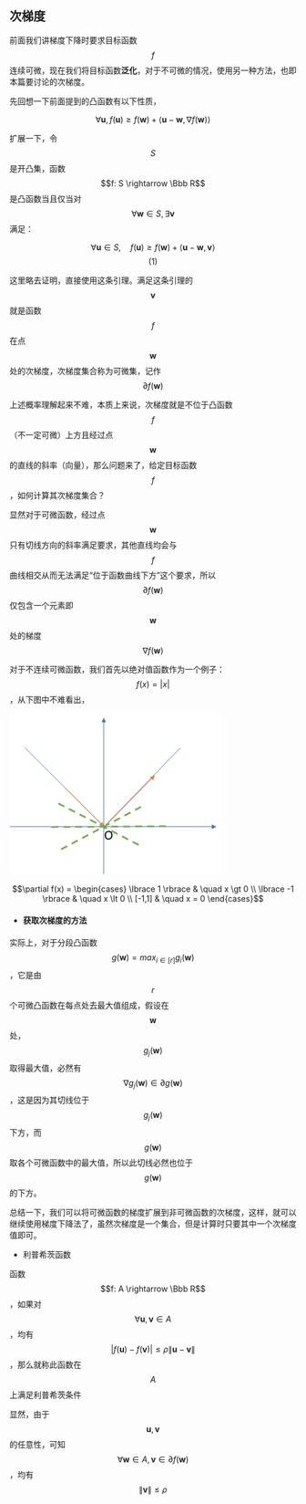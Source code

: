 ## 次梯度

前面我们讲梯度下降时要求目标函数$$f$$连续可微，现在我们将目标函数**泛化**，对于不可微的情况，使用另一种方法，也即本篇要讨论的次梯度。

先回想一下前面提到的凸函数有以下性质，

$$\forall \mathbf u, f(\mathbf u) \ge f(\mathbf w) + \langle \mathbf u - \mathbf w, \nabla f(\mathbf w) \rangle$$

扩展一下，令$$S$$ 是开凸集，函数$$f: S \rightarrow \Bbb R$$ 是凸函数当且仅当对$$\forall \mathbf w \in S, \exists \mathbf v$$ 满足：

$$\forall \mathbf u \in S, \quad f(\mathbf u) \ge f(\mathbf w) + \langle \mathbf u - \mathbf w, \mathbf v \rangle$$                             $$(1)$$

这里略去证明，直接使用这条引理。满足这条引理的$$\mathbf v$$ 就是函数$$f$$ 在点$$\mathbf w$$ 处的次梯度，次梯度集合称为可微集，记作$$\partial f(\mathbf w)$$

上述概率理解起来不难，本质上来说，次梯度就是不位于凸函数$$f$$ （不一定可微）上方且经过点$$\mathbf w$$ 的直线的斜率（向量），那么问题来了，给定目标函数$$f$$，如何计算其次梯度集合？

显然对于可微函数，经过点$$\mathbf w$$ 只有切线方向的斜率满足要求，其他直线均会与$$f$$ 曲线相交从而无法满足“位于函数曲线下方”这个要求，所以$$\partial f(\mathbf w)$$ 仅包含一个元素即$$\mathbf w$$ 处的梯度 $$\nabla f(\mathbf w)$$

对于不连续可微函数，我们首先以绝对值函数作为一个例子：$$f(x)=|x|$$，从下图中不难看出，

![](/assets/subgradients.png)

$$\partial f(x) = \begin{cases} \lbrace 1 \rbrace &  \quad x \gt 0 \\ \lbrace -1 \rbrace &  \quad x \lt 0 \\ [-1,1] &  \quad x = 0 \end{cases}$$

* #### 获取次梯度的方法

实际上，对于分段凸函数$$g(\mathbf w) = max_{i \in [r]} g_i(\mathbf w)$$，它是由$$r$$ 个可微凸函数在每点处去最大值组成，假设在$$\mathbf w$$ 处，$$g_j(\mathbf w)$$ 取得最大值，必然有$$\nabla g_j(\mathbf w) \in \partial g(\mathbf w)$$，这是因为其切线位于$$g_j(\mathbf w)$$下方，而$$g(\mathbf w)$$ 取各个可微函数中的最大值，所以此切线必然也位于$$g(\mathbf w)$$ 的下方。

总结一下，我们可以将可微函数的梯度扩展到非可微函数的次梯度，这样，就可以继续使用梯度下降法了，虽然次梯度是一个集合，但是计算时只要其中一个次梯度值即可。

* 利普希茨函数

函数$$f: A \rightarrow \Bbb R$$，如果对$$\forall \mathbf u, \mathbf v \in A$$，均有 $$|f(\mathbf u) - f(\mathbf v)| \le \rho \left\| \mathbf u - \mathbf v \right\|$$，那么就称此函数在$$A$$ 上满足利普希茨条件

显然，由于$$\mathbf u, \mathbf v$$ 的任意性，可知$$\forall \mathbf w \in A, \mathbf v \in \partial f(\mathbf w)$$，均有$$\left\| \mathbf v \right\| \le \rho$$

